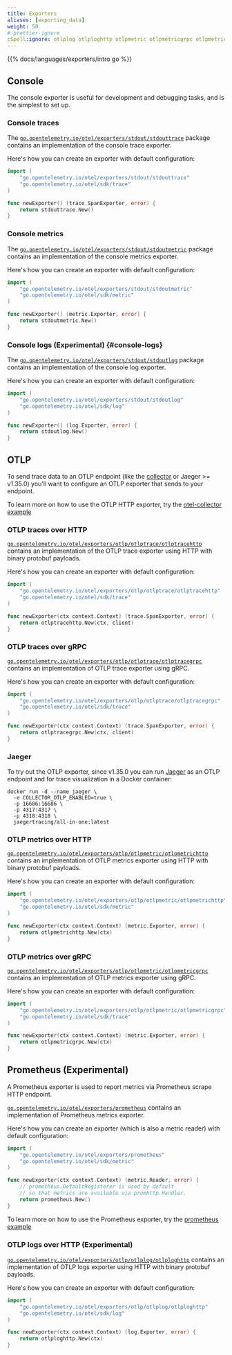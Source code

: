 ```yaml
---
title: Exporters
aliases: [exporting_data]
weight: 50
# prettier-ignore
cSpell:ignore: otlplog otlploghttp otlpmetric otlpmetricgrpc otlpmetrichttp otlptrace otlptracegrpc otlptracehttp promhttp stdoutlog stdouttrace
---
```


{{% docs/languages/exporters/intro go %}}

## Console

The console exporter is useful for development and debugging tasks, and is the
simplest to set up.

### Console traces

The
[`go.opentelemetry.io/otel/exporters/stdout/stdouttrace`](https://pkg.go.dev/go.opentelemetry.io/otel/exporters/stdout/stdouttrace)
package contains an implementation of the console trace exporter.

Here's how you can create an exporter with default configuration:

```go
import (
	"go.opentelemetry.io/otel/exporters/stdout/stdouttrace"
	"go.opentelemetry.io/otel/sdk/trace"
)

func newExporter() (trace.SpanExporter, error) {
	return stdouttrace.New()
}
```

### Console metrics

The
[`go.opentelemetry.io/otel/exporters/stdout/stdoutmetric`](https://pkg.go.dev/go.opentelemetry.io/otel/exporters/stdout/stdoutmetric)
package contains an implementation of the console metrics exporter.

Here's how you can create an exporter with default configuration:

```go
import (
	"go.opentelemetry.io/otel/exporters/stdout/stdoutmetric"
	"go.opentelemetry.io/otel/sdk/metric"
)

func newExporter() (metric.Exporter, error) {
	return stdoutmetric.New()
}
```

### Console logs (Experimental) {#console-logs}

The
[`go.opentelemetry.io/otel/exporters/stdout/stdoutlog`](https://pkg.go.dev/go.opentelemetry.io/otel/exporters/stdout/stdoutlog)
package contains an implementation of the console log exporter.

Here's how you can create an exporter with default configuration:

```go
import (
	"go.opentelemetry.io/otel/exporters/stdout/stdoutlog"
	"go.opentelemetry.io/otel/sdk/log"
)

func newExporter() (log.Exporter, error) {
	return stdoutlog.New()
}
```

## OTLP

To send trace data to an OTLP endpoint (like the [collector](/docs/collector) or
Jaeger >= v1.35.0) you'll want to configure an OTLP exporter that sends to your
endpoint.

To learn more on how to use the OTLP HTTP exporter, try the
[otel-collector example](https://github.com/open-telemetry/opentelemetry-go/tree/main/example/otel-collector)

### OTLP traces over HTTP

[`go.opentelemetry.io/otel/exporters/otlp/otlptrace/otlptracehttp`](https://pkg.go.dev/go.opentelemetry.io/otel/exporters/otlp/otlptrace/otlptracehttp)
contains an implementation of the OTLP trace exporter using HTTP with binary
protobuf payloads.

Here's how you can create an exporter with default configuration:

```go
import (
	"go.opentelemetry.io/otel/exporters/otlp/otlptrace/otlptracehttp"
	"go.opentelemetry.io/otel/sdk/trace"
)

func newExporter(ctx context.Context) (trace.SpanExporter, error) {
	return otlptracehttp.New(ctx, client)
}
```

### OTLP traces over gRPC

[`go.opentelemetry.io/otel/exporters/otlp/otlptrace/otlptracegrpc`](https://pkg.go.dev/go.opentelemetry.io/otel/exporters/otlp/otlptrace/otlptracegrpc)
contains an implementation of OTLP trace exporter using gRPC.

Here's how you can create an exporter with default configuration:

```go
import (
	"go.opentelemetry.io/otel/exporters/otlp/otlptrace/otlptracegrpc"
	"go.opentelemetry.io/otel/sdk/trace"
)

func newExporter(ctx context.Context) (trace.SpanExporter, error) {
	return otlptracegrpc.New(ctx, client)
}
```

### Jaeger

To try out the OTLP exporter, since v1.35.0 you can run
[Jaeger](https://www.jaegertracing.io/) as an OTLP endpoint and for trace
visualization in a Docker container:

```shell
docker run -d --name jaeger \
  -e COLLECTOR_OTLP_ENABLED=true \
  -p 16686:16686 \
  -p 4317:4317 \
  -p 4318:4318 \
  jaegertracing/all-in-one:latest
```

### OTLP metrics over HTTP

[`go.opentelemetry.io/otel/exporters/otlp/otlpmetric/otlpmetrichttp`](https://pkg.go.dev/go.opentelemetry.io/otel/exporters/otlp/otlpmetric/otlpmetrichttp)
contains an implementation of OTLP metrics exporter using HTTP with binary
protobuf payloads.

Here's how you can create an exporter with default configuration:

```go
import (
	"go.opentelemetry.io/otel/exporters/otlp/otlpmetric/otlpmetrichttp"
	"go.opentelemetry.io/otel/sdk/metric"
)

func newExporter(ctx context.Context) (metric.Exporter, error) {
	return otlpmetrichttp.New(ctx)
}
```

### OTLP metrics over gRPC

[`go.opentelemetry.io/otel/exporters/otlp/otlpmetric/otlpmetricgrpc`](https://pkg.go.dev/go.opentelemetry.io/otel/exporters/otlp/otlpmetric/otlpmetricgrpc)
contains an implementation of OTLP metrics exporter using gRPC.

Here's how you can create an exporter with default configuration:

```go
import (
	"go.opentelemetry.io/otel/exporters/otlp/otlpmetric/otlpmetricgrpc"
	"go.opentelemetry.io/otel/sdk/trace"
)

func newExporter(ctx context.Context) (metric.Exporter, error) {
	return otlpmetricgrpc.New(ctx)
}
```

## Prometheus (Experimental)

A Prometheus exporter is used to report metrics via Prometheus scrape HTTP
endpoint.

[`go.opentelemetry.io/otel/exporters/prometheus`](https://pkg.go.dev/go.opentelemetry.io/otel/exporters/prometheus)
contains an implementation of Prometheus metrics exporter.

Here's how you can create an exporter (which is also a metric reader) with
default configuration:

```go
import (
	"go.opentelemetry.io/otel/exporters/prometheus"
	"go.opentelemetry.io/otel/sdk/metric"
)

func newExporter(ctx context.Context) (metric.Reader, error) {
	// prometheus.DefaultRegisterer is used by default
	// so that metrics are available via promhttp.Handler.
	return prometheus.New()
}
```

To learn more on how to use the Prometheus exporter, try the
[prometheus example](https://github.com/open-telemetry/opentelemetry-go/tree/main/example/prometheus)

### OTLP logs over HTTP (Experimental)

[`go.opentelemetry.io/otel/exporters/otlp/otlplog/otlploghttp`](https://pkg.go.dev/go.opentelemetry.io/otel/exporters/otlp/otlplog/otlploghttp)
contains an implementation of OTLP logs exporter using HTTP with binary protobuf
payloads.

Here's how you can create an exporter with default configuration:

```go
import (
	"go.opentelemetry.io/otel/exporters/otlp/otlplog/otlploghttp"
	"go.opentelemetry.io/otel/sdk/log"
)

func newExporter(ctx context.Context) (log.Exporter, error) {
	return otlploghttp.New(ctx)
}
```
